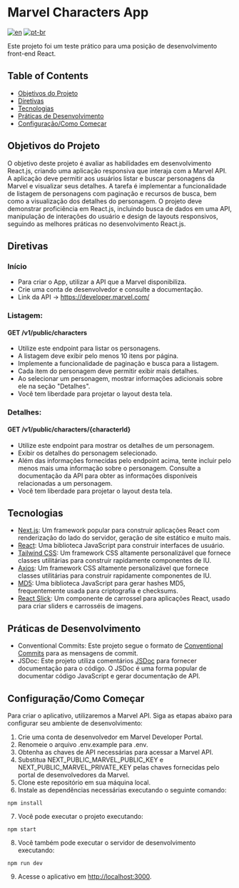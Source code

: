 # Marvel Characters App 
[![en](https://img.shields.io/badge/lang-en-red.svg)](https://github.com/lluisgustavo/marvel_characters_app/blob/main/README.md)
[![pt-br](https://img.shields.io/badge/lang-pt--br-green.svg)](https://github.com/lluisgustavo/marvel_characters_app/blob/main/README.pt-br.md)

Este projeto foi um teste prático para uma posição de desenvolvimento front-end React.

## Table of Contents
- [Objetivos do Projeto](#objetivos-do-projeto)
- [Diretivas](#diretivas)
- [Tecnologias](#tecnologias)
- [Práticas de Desenvolvimento](#práticas-de-desenvolvimento)
- [Configuração/Como Começar](#configuraçãocomo-começar)

## Objetivos do Projeto
O objetivo deste projeto é avaliar as habilidades em desenvolvimento React.js, criando uma aplicação responsiva que interaja com a Marvel API. A aplicação deve permitir aos usuários listar e buscar personagens da Marvel e visualizar seus detalhes. A tarefa é implementar a funcionalidade de listagem de personagens com paginação e recursos de busca, bem como a visualização dos detalhes do personagem. O projeto deve demonstrar proficiência em React.js, incluindo busca de dados em uma API, manipulação de interações do usuário e design de layouts responsivos, seguindo as melhores práticas no desenvolvimento React.js.

## Diretivas
### Início  
- Para criar o App, utilizar a API que a Marvel disponibiliza.
- Crie uma conta de desenvolvedor e consulte a documentação.
- Link da API -> https://developer.marvel.com/

### Listagem:
#### GET /v1/public/characters

  - Utilize este endpoint para listar os personagens.
  - A listagem deve exibir pelo menos 10 itens por página.
  - Implemente a funcionalidade de paginação e busca para a listagem.
  - Cada item do personagem deve permitir exibir mais detalhes.
  - Ao selecionar um personagem, mostrar informações adicionais sobre ele na seção "Detalhes".
  - Você tem liberdade para projetar o layout desta tela.

### Detalhes:
#### GET /v1/public/characters/{characterId}

  - Utilize este endpoint para mostrar os detalhes de um personagem.
  - Exibir os detalhes do personagem selecionado.
  - Além das informações fornecidas pelo endpoint acima, tente incluir pelo menos mais uma informação sobre o personagem. Consulte a documentação da API para obter as informações disponíveis relacionadas a um personagem.
  - Você tem liberdade para projetar o layout desta tela.

## Tecnologias   
- [Next.js](https://nextjs.org/): Um framework popular para construir aplicações React com renderização do lado do servidor, geração de site estático e muito mais.
- [React](https://react.dev/): Uma biblioteca JavaScript para construir interfaces de usuário.
- [Tailwind CSS](https://tailwindcss.com/): Um framework CSS altamente personalizável que fornece classes utilitárias para construir rapidamente componentes de IU.
- [Axios](https://axios-http.com/): Um framework CSS altamente personalizável que fornece classes utilitárias para construir rapidamente componentes de IU.
- [MD5](https://github.com/pvorb/node-md5): Uma biblioteca JavaScript para gerar hashes MD5, frequentemente usada para criptografia e checksums.
- [React Slick](https://react-slick.neostack.com/): Um componente de carrossel para aplicações React, usado para criar sliders e carrosséis de imagens.

## Práticas de Desenvolvimento
- Conventional Commits: Este projeto segue o formato de [Conventional Commits](https://www.conventionalcommits.org/) para as mensagens de commit.
- JSDoc: Este projeto utiliza comentários [JSDoc](https://jsdoc.app/) para fornecer documentação para o código. O JSDoc é uma forma popular de documentar código JavaScript e gerar documentação de API.

## Configuração/Como Começar
Para criar o aplicativo, utilizaremos a Marvel API. Siga as etapas abaixo para configurar seu ambiente de desenvolvimento:

1. Crie uma conta de desenvolvedor em Marvel Developer Portal.
2. Renomeie o arquivo .env.example para .env.
3. Obtenha as chaves de API necessárias para acessar a Marvel API.
4. Substitua NEXT_PUBLIC_MARVEL_PUBLIC_KEY e NEXT_PUBLIC_MARVEL_PRIVATE_KEY pelas chaves fornecidas pelo portal de desenvolvedores da Marvel.
5. Clone este repositório em sua máquina local.
6. Instale as dependências necessárias executando o seguinte comando:

```
npm install
```

7. Você pode executar o projeto executando:

```
npm start
```

8. Você também pode executar o servidor de desenvolvimento executando:


```
npm run dev
```

9. Acesse o aplicativo em [http://localhost:3000](http://localhost:3000).
 
